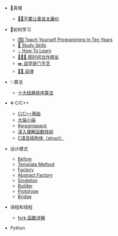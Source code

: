 <!-- docs/_sidebar.md -->

* 💯真理
	* [🙅‍♂️不要让善良太廉价](docs/truth/do-not-mark-kindness-to-cheap)

* 📖如何学习
	* [🔟 Teach Yourself Programming In Ten Years](docs/how-to-learn/teach-yourself-programming-in-ten-years)
	* [🔎 Study Skills](docs/how-to-learn/crash-course-study-skills)
	* [💡 How To Learn](docs/how-to-learn/crash-course-how-to-learn)
	* [👨🏻‍💻 把时间当作朋友](docs/how-to-learn/time-as-a-friend)
	* [✒️ 自学是门手艺](docs/how-to-learn/the-craft-of-selfteaching)
	* [🚴‍♂️ 自律](docs/how-to-learn/self-discipline)

* ✨算法
	* [十大经典排序算法](docs/algorithm/SortingAlgorithm)

* ➕ C/C++
	* [C/C++基础](docs/c-cpp/basic)
	* [大端小端](docs/c-cpp/BigEndian_LittleEndian)
	* [#pragmapack](docs/c-cpp/pragmapack)
	* [深入理解函数栈帧](./stackFrame.md)
	* [C语言结构体（struct）](./struct.md)

* 设计模式
	* [Before](./0.0.Before.md)
	* [Template Method](./0.1.TemplateMethod.md)
	* [Factory](./1.1.Factory.md)
	* [Abstract Factory](./1.2.AbstractFactory.md)
	* [Singleton](./1.3.Singleton.md)
	* [Builder](./1.4.Builder.md)
	* [Prototype](./1.5.Prototype.md)
	* [Bridge](./2.1.Bridge.md)

* 进程和线程
	* [fork 函数详解](./fork.md)

* Python